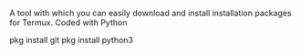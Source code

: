 A tool with which you can easily download and install installation packages for Termux. Coded with Python


pkg install git
pkg install python3
